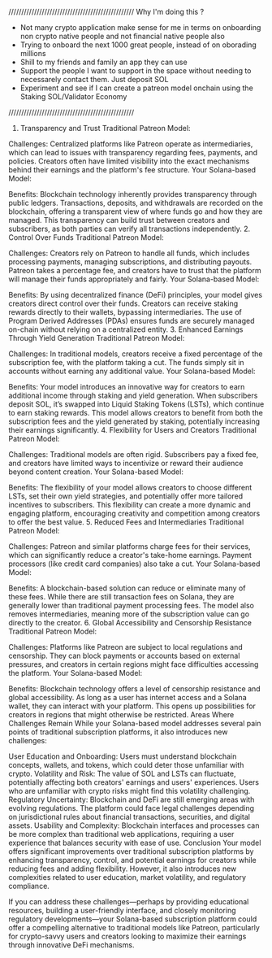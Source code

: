 /////////////////////////////////////////////////
Why I'm doing this ?

- Not many crypto application make sense for me in terms on onboarding non crypto native people and not financial native people also
- Trying to onboard the next 1000 great people, instead of on oborading millions
- Shill to my friends and family an app they can use
- Support the people I want to support in the space without needing to necessarely contact them. Just deposit SOL
- Experiment and see if I can create a patreon model onchain using the Staking SOL/Validator Economy





/////////////////////////////////////////////////
1. Transparency and Trust
Traditional Patreon Model:

Challenges: Centralized platforms like Patreon operate as intermediaries, which can lead to issues with transparency regarding fees, payments, and policies. Creators often have limited visibility into the exact mechanisms behind their earnings and the platform's fee structure.
Your Solana-based Model:

Benefits: Blockchain technology inherently provides transparency through public ledgers. Transactions, deposits, and withdrawals are recorded on the blockchain, offering a transparent view of where funds go and how they are managed. This transparency can build trust between creators and subscribers, as both parties can verify all transactions independently.
2. Control Over Funds
Traditional Patreon Model:

Challenges: Creators rely on Patreon to handle all funds, which includes processing payments, managing subscriptions, and distributing payouts. Patreon takes a percentage fee, and creators have to trust that the platform will manage their funds appropriately and fairly.
Your Solana-based Model:

Benefits: By using decentralized finance (DeFi) principles, your model gives creators direct control over their funds. Creators can receive staking rewards directly to their wallets, bypassing intermediaries. The use of Program Derived Addresses (PDAs) ensures funds are securely managed on-chain without relying on a centralized entity.
3. Enhanced Earnings Through Yield Generation
Traditional Patreon Model:

Challenges: In traditional models, creators receive a fixed percentage of the subscription fee, with the platform taking a cut. The funds simply sit in accounts without earning any additional value.
Your Solana-based Model:

Benefits: Your model introduces an innovative way for creators to earn additional income through staking and yield generation. When subscribers deposit SOL, it’s swapped into Liquid Staking Tokens (LSTs), which continue to earn staking rewards. This model allows creators to benefit from both the subscription fees and the yield generated by staking, potentially increasing their earnings significantly.
4. Flexibility for Users and Creators
Traditional Patreon Model:

Challenges: Traditional models are often rigid. Subscribers pay a fixed fee, and creators have limited ways to incentivize or reward their audience beyond content creation.
Your Solana-based Model:

Benefits: The flexibility of your model allows creators to choose different LSTs, set their own yield strategies, and potentially offer more tailored incentives to subscribers. This flexibility can create a more dynamic and engaging platform, encouraging creativity and competition among creators to offer the best value.
5. Reduced Fees and Intermediaries
Traditional Patreon Model:

Challenges: Patreon and similar platforms charge fees for their services, which can significantly reduce a creator's take-home earnings. Payment processors (like credit card companies) also take a cut.
Your Solana-based Model:

Benefits: A blockchain-based solution can reduce or eliminate many of these fees. While there are still transaction fees on Solana, they are generally lower than traditional payment processing fees. The model also removes intermediaries, meaning more of the subscription value can go directly to the creator.
6. Global Accessibility and Censorship Resistance
Traditional Patreon Model:

Challenges: Platforms like Patreon are subject to local regulations and censorship. They can block payments or accounts based on external pressures, and creators in certain regions might face difficulties accessing the platform.
Your Solana-based Model:

Benefits: Blockchain technology offers a level of censorship resistance and global accessibility. As long as a user has internet access and a Solana wallet, they can interact with your platform. This opens up possibilities for creators in regions that might otherwise be restricted.
Areas Where Challenges Remain
While your Solana-based model addresses several pain points of traditional subscription platforms, it also introduces new challenges:

User Education and Onboarding: Users must understand blockchain concepts, wallets, and tokens, which could deter those unfamiliar with crypto.
Volatility and Risk: The value of SOL and LSTs can fluctuate, potentially affecting both creators' earnings and users' experiences. Users who are unfamiliar with crypto risks might find this volatility challenging.
Regulatory Uncertainty: Blockchain and DeFi are still emerging areas with evolving regulations. The platform could face legal challenges depending on jurisdictional rules about financial transactions, securities, and digital assets.
Usability and Complexity: Blockchain interfaces and processes can be more complex than traditional web applications, requiring a user experience that balances security with ease of use.
Conclusion
Your model offers significant improvements over traditional subscription platforms by enhancing transparency, control, and potential earnings for creators while reducing fees and adding flexibility. However, it also introduces new complexities related to user education, market volatility, and regulatory compliance.

If you can address these challenges—perhaps by providing educational resources, building a user-friendly interface, and closely monitoring regulatory developments—your Solana-based subscription platform could offer a compelling alternative to traditional models like Patreon, particularly for crypto-savvy users and creators looking to maximize their earnings through innovative DeFi mechanisms.
